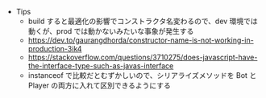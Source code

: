 - Tips
  - build すると最適化の影響でコンストラクタ名変わるので、dev 環境では動くが、prod では動かないみたいな事象が発生する
  - https://dev.to/gaurangdhorda/constructor-name-is-not-working-in-production-3ik4
  - https://stackoverflow.com/questions/3710275/does-javascript-have-the-interface-type-such-as-javas-interface
  - instanceof で比較だとむずかしいので、シリアライズメソッドを Bot と Player の両方に入れて区別できるようにする
